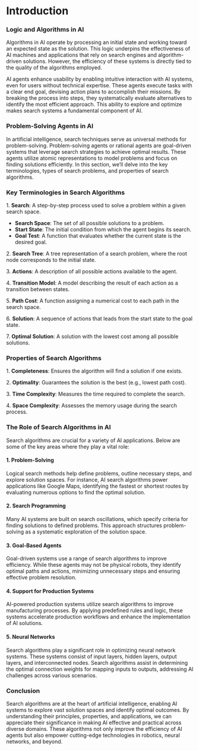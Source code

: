 # Introduction

### Logic and Algorithms in AI

Algorithms in AI operate by processing an initial state and working toward an expected state as the solution. This logic underpins the effectiveness of AI machines and applications that rely on search engines and algorithm-driven solutions. However, the efficiency of these systems is directly tied to the quality of the algorithms employed.

AI agents enhance usability by enabling intuitive interaction with AI systems, even for users without technical expertise. These agents execute tasks with a clear end goal, devising action plans to accomplish their missions. By breaking the process into steps, they systematically evaluate alternatives to identify the most efficient approach. This ability to explore and optimize makes search systems a fundamental component of AI.

### Problem-Solving Agents in AI

In artificial intelligence, search techniques serve as universal methods for problem-solving. Problem-solving agents or rational agents are goal-driven systems that leverage search strategies to achieve optimal results. These agents utilize atomic representations to model problems and focus on finding solutions efficiently. In this section, we’ll delve into the key terminologies, types of search problems, and properties of search algorithms.

### Key Terminologies in Search Algorithms

1\. **Search**: A step-by-step process used to solve a problem within a given search space.

* **Search Space**: The set of all possible solutions to a problem.
* **Start State**: The initial condition from which the agent begins its search.
* &#x20;**Goal Test**: A function that evaluates whether the current state is the desired goal.

2\. **Search Tree**: A tree representation of a search problem, where the root node corresponds to the initial state.

3\. **Actions**: A description of all possible actions available to the agent.

4\. **Transition Model**: A model describing the result of each action as a transition between states.

5\. **Path Cost**: A function assigning a numerical cost to each path in the search space.

6\. **Solution**: A sequence of actions that leads from the start state to the goal state.

7\. **Optimal Solution**: A solution with the lowest cost among all possible solutions.

### Properties of Search Algorithms

1\. **Completeness**: Ensures the algorithm will find a solution if one exists.

2\. **Optimality**: Guarantees the solution is the best (e.g., lowest path cost).

3\. **Time Complexity**: Measures the time required to complete the search.

4\. **Space Complexity**: Assesses the memory usage during the search process.

### The Role of Search Algorithms in AI

Search algorithms are crucial for a variety of AI applications. Below are some of the key areas where they play a vital role:

#### 1. Problem-Solving

Logical search methods help define problems, outline necessary steps, and explore solution spaces. For instance, AI search algorithms power applications like Google Maps, identifying the fastest or shortest routes by evaluating numerous options to find the optimal solution.

#### 2. Search Programming

Many AI systems are built on search oscillations, which specify criteria for finding solutions to defined problems. This approach structures problem-solving as a systematic exploration of the solution space.

#### 3. Goal-Based Agents

Goal-driven systems use a range of search algorithms to improve efficiency. While these agents may not be physical robots, they identify optimal paths and actions, minimizing unnecessary steps and ensuring effective problem resolution.

#### 4. Support for Production Systems

AI-powered production systems utilize search algorithms to improve manufacturing processes. By applying predefined rules and logic, these systems accelerate production workflows and enhance the implementation of AI solutions.

#### 5. Neural Networks

Search algorithms play a significant role in optimizing neural network systems. These systems consist of input layers, hidden layers, output layers, and interconnected nodes. Search algorithms assist in determining the optimal connection weights for mapping inputs to outputs, addressing AI challenges across various scenarios.

### Conclusion

Search algorithms are at the heart of artificial intelligence, enabling AI systems to explore vast solution spaces and identify optimal outcomes. By understanding their principles, properties, and applications, we can appreciate their significance in making AI effective and practical across diverse domains. These algorithms not only improve the efficiency of AI agents but also empower cutting-edge technologies in robotics, neural networks, and beyond.
